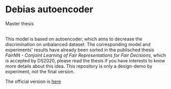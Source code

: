 # Debias autoencoder
Master thesis<br><br>

This model is based on autoencoder, which aims to decrease the discrimination on unbalanced dataset. The corresponding model and experiments' results have already been sorted in the publisched thesis *FairNN - Conjoint Learning of Fair Representations for Fair Decisions*, which is accepted by DS2020, please read the thesis if you have interests to know more details about this idea. This repository is only a design-demo by experiment, not the final version.

The official version is [here](https://github.com/wtliao/FairNN)

